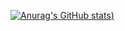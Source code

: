 [![Anurag's GitHub stats](https://github-readme-stats.vercel.app/api?username=yenilee&count_private=true&show_icons=true&theme=cobalt))](https://github.com/anuraghazra/github-readme-stats)
